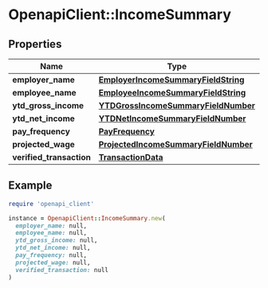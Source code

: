 # OpenapiClient::IncomeSummary

## Properties

| Name | Type | Description | Notes |
| ---- | ---- | ----------- | ----- |
| **employer_name** | [**EmployerIncomeSummaryFieldString**](EmployerIncomeSummaryFieldString.md) |  |  |
| **employee_name** | [**EmployeeIncomeSummaryFieldString**](EmployeeIncomeSummaryFieldString.md) |  |  |
| **ytd_gross_income** | [**YTDGrossIncomeSummaryFieldNumber**](YTDGrossIncomeSummaryFieldNumber.md) |  |  |
| **ytd_net_income** | [**YTDNetIncomeSummaryFieldNumber**](YTDNetIncomeSummaryFieldNumber.md) |  |  |
| **pay_frequency** | [**PayFrequency**](PayFrequency.md) |  |  |
| **projected_wage** | [**ProjectedIncomeSummaryFieldNumber**](ProjectedIncomeSummaryFieldNumber.md) |  |  |
| **verified_transaction** | [**TransactionData**](TransactionData.md) |  |  |

## Example

```ruby
require 'openapi_client'

instance = OpenapiClient::IncomeSummary.new(
  employer_name: null,
  employee_name: null,
  ytd_gross_income: null,
  ytd_net_income: null,
  pay_frequency: null,
  projected_wage: null,
  verified_transaction: null
)
```

